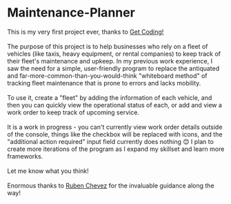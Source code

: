 # Maintenance-Planner
 
<p> This is my very first project ever, thanks to <a href="https://www.getcoding.ca/">Get Coding!</a> <br>
<br>The purpose of this project is to help businesses who rely on a fleet of vehicles (like taxis, heavy equipment, or rental companies) to keep track of their fleet's maintenance and upkeep. In my previous work experience, I saw the need for a simple, user-friendly program to replace the antiquated and far-more-common-than-you-would-think "whiteboard method" of tracking fleet maintenance that is prone to errors and lacks mobility. </br>
<br>To use it, create a "fleet" by adding the information of each vehicle, and then you can quickly view the operational status of each, or add and view a work order to keep track of upcoming service.</br> 
<br> It is a work in progress - you can't currently view work order details outside of the console, things like the checkbox will be replaced with icons, and the "additional action required" input field currently does nothing 😊 I plan to create more iterations of the program as I expand my skillset and learn more frameworks. </br><br>Let me know what you think!</br>
<br>Enormous thanks to <a href="https://www.linkedin.com/in/rubenchevez/">Ruben Chevez</a> for the invaluable guidance along the way!
